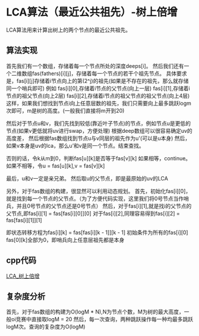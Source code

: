# LCA算法（最近公共祖先）-树上倍增

LCA算法用来计算出树上的两个节点的最近公共祖先。

## 算法实现

首先我们有一个数组，存储着每一个节点所处的深度deeps[i]。
然后我们还有一个二维数组fas(fathers)[i][j]，存储着每一个节点的若干个祖先节点。
具体要求是，fas[i][j]存储着i节点向上的第(2^j)的祖先(如果是不存在的祖先，那么就存储同一个哨兵即可)
例如
fas[i][0],存储着i节点的父节点(向上一层)
fas[i][1],存储着i节点的祖父节点(向上2层)
fas[i][2],存储着i节点的祖父节点的祖父节点(向上4层)
这样，如果我们想找到节点i向上任意层数的祖先，我们只需要向上最多跳跃logm次即可，m是树的高度。(一般我们直接将m开到20)

然后对于节点u和v，我们先找到较低(靠近叶子节点)的节点，例如节点u是更低的节点(如果v更低就将uv进行swap，方便处理)
根据deep数组可以很容易确定uv的高度差，
然后根据fas数组找到节点u与v同层的祖先作为u'(可以是u本身)
然后，如果v本身是uv的lca，那么u’和v是同一个节点。结束查找。

否则的话，令k从m到0，判断fas[u][k]是否等于fas[v][k]
如果相等，continue。
如果不相等，令u = fas[u][k],v = fas[v][k]

最后，u和v一定是亲兄弟。
然后取u的父节点，即是最原始的uv的LCA

另外，对于fas数组的构建，很显然可以利用动态规划。
首先，初始化fas[i][0]，就是找到每一个节点的父节点。（为了方便代码实现，这里我们将0号节点当作哨兵，并且0号节点的父节点还是0号节点）
然后，对于fas[i][1],就是找i的父节点的父节点,即fas[i][1] = fas[fas[i][0]][0]
对于fas[i][2],同理容易得到fas[i][2] = fas[fas[i][1]][1]

即状态转移方程为fas[i][k] = fas[fas[i][k - 1]][k - 1]
初始条件为所有的fas[i][0]
fas[0][k]全部为0，即哨兵向上任意层祖先都是本身

## cpp代码

[LCA_树上倍增](./LCA_树上倍增.cpp)

## 复杂度分析
首先，对于fas数组的构建为O(logM * N),N为节点个数，M为树的最大高度，一般oi竞赛中直接取logM = 20
然后，每一次查询，两种跳跃操作每一种均最多跳跃logM次。查询的复杂度为O(logM)
